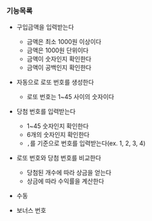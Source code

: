 ### 기능목록

- 구입금액을 입력받는다
    - 금액은 최소 1000원 이상이다
    - 금액은 1000원 단위이다
    - 금액이 숫자인지 확인한다
    - 금액이 공백인지 확인한다

- 자동으로 로또 번호를 생성한다
    - 로또 번호는 1~45 사이의 숫자이다

- 당첨 번호를 입력받는다
    - 1~45 숫자인지 확인한다
    - 6개의 숫자인지 확인한다
    - `,`를 기준으로 번호를 입력받는다(ex. 1, 2, 3, 4)

- 로또 번호와 당첨 번호를 비교한다
    - 당첨된 개수에 따라 상금을 얻는다
    - 상금에 따라 수익률을 계산한다


- 수동
- 보너스 번호